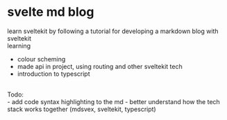 # svelte md blog

learn sveltekit by following a tutorial for developing a markdown blog with sveltekit
<br>
learning<br>

- colour scheming
- made api in project, using routing and other sveltekit tech
- introduction to typescript

<br>
Todo:
<br>
- add code syntax highlighting to the md
- better understand how the tech stack works together (mdsvex, sveltekit, typescript)